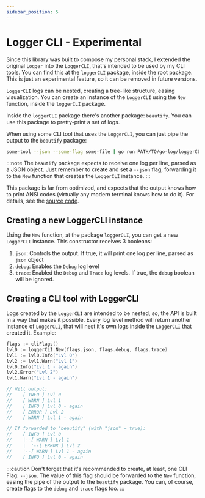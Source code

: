 ```yaml
---
sidebar_position: 5
---
```


# Logger CLI - Experimental

Since this library was built to compose my personal stack, I extended the original `Logger` into the `LoggerCLI`, that's intended to be used by my CLI tools. You can find this at the `loggerCLI` package, inside the root package. This is just an experimental feature, so it can be removed in future versions.

`LoggerCLI` logs can be nested, creating a tree-like structure, easing visualization. You can create an instance of the `LoggerCLI` using the `New` function, inside the `loggerCLI` package.

Inside the `loggerCLI` package there's another package: `beautify`. You can use this package to pretty-print a set of logs.

When using some CLI tool that uses the `LoggerCLI`, you can just pipe the output to the `beautify` package:

```sh
some-tool --json --some-flag some-file | go run PATH/TO/go-log/loggerCLI/beautify
```

:::note
The `beautify` package expects to receive one log per line, parsed as a JSON object. Just remember to create and set a `--json` flag, forwarding it to the `New` function that creates the `LoggerCLI` instance.
:::

This package is far from optimized, and expects that the output knows how to print ANSI codes (virtually any modern terminal knows how to do it). For details, see the [source code](https://github.com/mathbalduino/go-log).

## Creating a new LoggerCLI instance

Using the `New` function, at the package `loggerCLI`, you can get a new `LoggerCLI` instance. This constructor receives 3 booleans: 

1. `json`: Controls the output. If true, it will print one log per line, parsed as `json` object
2. `debug`: Enables the `Debug` log level
3. `trace`: Enabled the `Debug` and `Trace` log levels. If true, the `debug` boolean will be ignored.

## Creating a CLI tool with LoggerCLI

Logs created by the `LoggerCLI` are intended to be nested, so, the API is built in a way that makes it possible. Every log level method will return another instance of `LoggerCLI`, that will nest it's own logs inside the `LoggerCLI` that created it. Example:

```go
flags := cliFlags()
lvl0 := loggerCLI.New(flags.json, flags.debug, flags.trace)
lvl1 := lvl0.Info("Lvl 0")
lvl2 := lvl1.Warn("Lvl 1")
lvl0.Info("Lvl 1 - again")
lvl2.Error("Lvl 2")
lvl1.Warn("Lvl 1 - again")

// Will output:
//    [ INFO ] Lvl 0
//    [ WARN ] Lvl 1
//    [ INFO ] Lvl 0 - again
//    [ ERROR ] Lvl 2
//    [ WARN ] Lvl 1 - again

// If forwarded to "beautify" (with "json" = true):
//    [ INFO ] Lvl 0
//    |--[ WARN ] Lvl 1
//    |  '--[ ERROR ] Lvl 2
//    '--[ WARN ] Lvl 1 - again
//    [ INFO ] Lvl 0 - again
```

:::caution
Don't forget that it's recommended to create, at least, one CLI Flag: `--json`. The value of this flag should be forwarded to the `New` function, easing the pipe of the output to the `beautify` package. You can, of course, create flags to the `debug` and `trace` flags too.
:::
